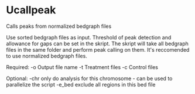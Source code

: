 # Ucallpeak
Calls peaks from normalized bedgraph files

Use sorted bedgraph files as input. Threshold of peak detection and allowance for gaps can be set in the skript. The skript will take all bedgraph files in the same folder and perform peak calling on them. It's reccomended to use normalized bedgraph files.

Required:
-o    Output file name
-t    Treatment files
-c    Control files

Optional:
-chr    only do analysis for this chromosome - can be used to parallelize the script
-e_bed  exclude all regions in this bed file
